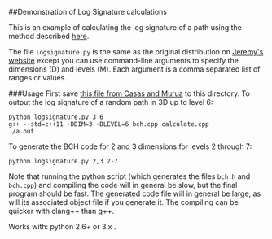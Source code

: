 ##Demonstration of Log Signature calculations

This is an example of calculating the log signature of a path using the method described [here](http://www2.warwick.ac.uk/fac/cross_fac/complexity/people/students/dtc/students2013/reizenstein/logsignatures.pdf).

The file `logsignature.py` is the same as the original distribution on [Jeremy's website](http://www2.warwick.ac.uk/fac/cross_fac/complexity/people/students/dtc/students2013/reizenstein) except you can use command-line arguments to specify the dimensions (D) and levels (M). Each argument is a comma separated list of ranges or values.

###Usage
First save [this file from Casas and Murua](http://www.ehu.eus/ccwmuura/research/bchLyndon20.dat) to this directory.
To output the log signature of a random path in 3D up to level 6:

```
python logsignature.py 3 6
g++ --std=c++11 -DDIM=3 -DLEVEL=6 bch.cpp calculate.cpp
./a.out 
```

To generate the BCH code for 2 and 3 dimensions for levels 2 through 7:

```
python logsignature.py 2,3 2-7
```

Note that running the python script (which generates the files `bch.h` and `bch.cpp`) and compiling the code will in general be slow, but the final program should be fast. The generated code file will in general be large, as will its associated object file if you generate it. The compiling can be quicker with clang++ than g++. 

Works with: python 2.6+ or 3.x .
